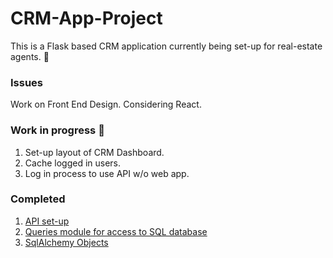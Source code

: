 # CRM-App-Project
This is a Flask based CRM application
currently being set-up for real-estate agents. :city_sunrise:

### Issues
Work on Front End Design. Considering React.

### Work in progress :snail:
  1. Set-up layout of CRM Dashboard.
  2. Cache logged in users.
  3. Log in process to use API w/o web app.


### Completed

  1. [API set-up](https://github.com/mrcrnkovich/CRM-App-Project/blob/master/app/API.py)
  2. [Queries module for access to SQL database](https://github.com/mrcrnkovich/CRM-App-Project/blob/master/app/query.py)
  3. [SqlAlchemy Objects](https://github.com/mrcrnkovich/CRM-App-Project/blob/master/app/models.py)
